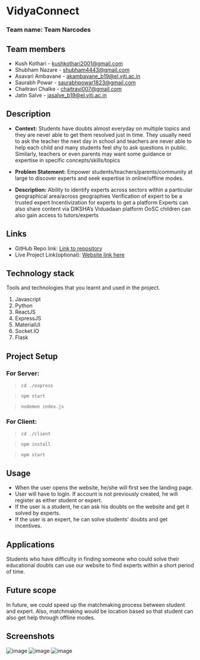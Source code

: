 # VidyaConnect

### Team name: Team Narcodes

## Team members
* Kush Kothari - kushkothari2001@gmail.com 
* Shubham Nazare - shubham4443@gmail.com
* Asavari Ambavane - akambavane_b19@el.vjti.ac.in
* Saurabh Powar - saurabhpowar1823@gmail.com
* Chaitravi Chalke - chaitravi007@gmail.com
* Jatin Salve - jasalve_b19@el.vjti.ac.in


## Description
- **Context:** Students have doubts almost everyday on multiple topics and they are never able to get them resolved just in time. They usually need to ask the teacher the next day in school and teachers are never able to help each child and many students feel shy to ask questions in public. Similarly, teachers or even parents may want some guidance or expertise in specific concepts/skills/topics 

- **Problem Statement:** Empower students/teachers/parents/community at large to discover experts and seek expertise in online/offline modes. 
 
- **Description:** Ability to identify experts across sectors within a particular geographical area/across geographies Verification of expert to be a trusted expert Incentivization for experts to get a platform Experts can also share content via DIKSHA’s Viduadaan platform OoSC children can also gain access to tutors/experts

## Links
* GitHub Repo link: [Link to repository](https://github.com/your-repo-link)
* Live Project Link(optional): [Website link here](www.google.com)

## Technology stack

Tools and technologies that you learnt and used in the project.

1. Javascript
2. Python
3. ReactJS
4. ExpressJS
5. MaterialUI
6. Socket.IO
7. Flask

## Project Setup
### For Server: 
> `cd ./express`

> `npm start`

> `nodemon index.js`
> 
### For Client:
> `cd ./client`

> `npm install`

> `npm start`

## Usage
- When the user opens the website, he/she will first see the landing page.
- User will have to login. If account is not previously created, he will register as either student or expert.
- If the user is a student, he can ask his doubts on the website and get it solved by experts.
- If the user is an expert, he can solve students' doubts and get incentives.

## Applications
Students who have difficulty in finding someone who could solve their educational doubts can use our website to find experts within a short period of time.

## Future scope
In future, we could speed up the matchmaking process between student and expert. Also, matchmaking would be location based so that student can also get help through offline modes.

## Screenshots

![image](https://user-images.githubusercontent.com/66636289/160222976-e6f63cfb-98f1-4760-bdee-55acc6c1a897.png)
![image](https://user-images.githubusercontent.com/66636289/160223028-fb43ffff-6440-4805-996d-550b5f538e28.png)
![image](https://user-images.githubusercontent.com/66636289/160223020-881774d0-e34c-4e73-8c65-f10ad11eccae.png)

